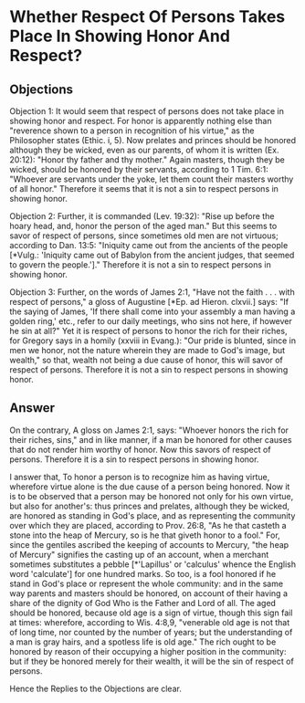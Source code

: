 # Whether Respect Of Persons Takes Place In Showing Honor And Respect?

## Objections

Objection 1: It would seem that respect of persons does not take place in showing honor and respect. For honor is apparently nothing else than "reverence shown to a person in recognition of his virtue," as the Philosopher states (Ethic. i, 5). Now prelates and princes should be honored although they be wicked, even as our parents, of whom it is written (Ex. 20:12): "Honor thy father and thy mother." Again masters, though they be wicked, should be honored by their servants, according to 1 Tim. 6:1: "Whoever are servants under the yoke, let them count their masters worthy of all honor." Therefore it seems that it is not a sin to respect persons in showing honor.

Objection 2: Further, it is commanded (Lev. 19:32): "Rise up before the hoary head, and, honor the person of the aged man." But this seems to savor of respect of persons, since sometimes old men are not virtuous; according to Dan. 13:5: "Iniquity came out from the ancients of the people [*Vulg.: 'Iniquity came out of Babylon from the ancient judges, that seemed to govern the people.']." Therefore it is not a sin to respect persons in showing honor.

Objection 3: Further, on the words of James 2:1, "Have not the faith . . . with respect of persons," a gloss of Augustine [*Ep. ad Hieron. clxvii.] says: "If the saying of James, 'If there shall come into your assembly a man having a golden ring,' etc., refer to our daily meetings, who sins not here, if however he sin at all?" Yet it is respect of persons to honor the rich for their riches, for Gregory says in a homily (xxviii in Evang.): "Our pride is blunted, since in men we honor, not the nature wherein they are made to God's image, but wealth," so that, wealth not being a due cause of honor, this will savor of respect of persons. Therefore it is not a sin to respect persons in showing honor.

## Answer

On the contrary, A gloss on James 2:1, says: "Whoever honors the rich for their riches, sins," and in like manner, if a man be honored for other causes that do not render him worthy of honor. Now this savors of respect of persons. Therefore it is a sin to respect persons in showing honor.

I answer that, To honor a person is to recognize him as having virtue, wherefore virtue alone is the due cause of a person being honored. Now it is to be observed that a person may be honored not only for his own virtue, but also for another's: thus princes and prelates, although they be wicked, are honored as standing in God's place, and as representing the community over which they are placed, according to Prov. 26:8, "As he that casteth a stone into the heap of Mercury, so is he that giveth honor to a fool." For, since the gentiles ascribed the keeping of accounts to Mercury, "the heap of Mercury" signifies the casting up of an account, when a merchant sometimes substitutes a pebble [*'Lapillus' or 'calculus' whence the English word 'calculate'] for one hundred marks. So too, is a fool honored if he stand in God's place or represent the whole community: and in the same way parents and masters should be honored, on account of their having a share of the dignity of God Who is the Father and Lord of all. The aged should be honored, because old age is a sign of virtue, though this sign fail at times: wherefore, according to Wis. 4:8,9, "venerable old age is not that of long time, nor counted by the number of years; but the understanding of a man is gray hairs, and a spotless life is old age." The rich ought to be honored by reason of their occupying a higher position in the community: but if they be honored merely for their wealth, it will be the sin of respect of persons.

Hence the Replies to the Objections are clear.